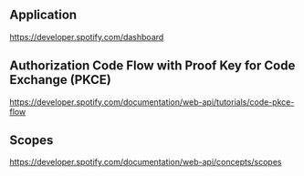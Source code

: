 ## Application
https://developer.spotify.com/dashboard

## Authorization Code Flow with Proof Key for Code Exchange (PKCE)
https://developer.spotify.com/documentation/web-api/tutorials/code-pkce-flow

## Scopes
https://developer.spotify.com/documentation/web-api/concepts/scopes